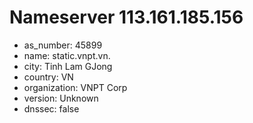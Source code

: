 # Nameserver 113.161.185.156

* as_number: 45899
* name: static.vnpt.vn.
* city: Tinh Lam GJong
* country: VN
* organization: VNPT Corp
* version: Unknown
* dnssec: false
